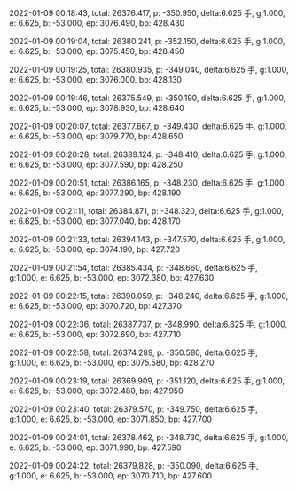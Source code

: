 2022-01-09 00:18:43, total: 26376.417, p: -350.950, delta:6.625 手, g:1.000, e: 6.625, b: -53.000, ep: 3076.490, bp: 428.430

2022-01-09 00:19:04, total: 26380.241, p: -352.150, delta:6.625 手, g:1.000, e: 6.625, b: -53.000, ep: 3075.450, bp: 428.450

2022-01-09 00:19:25, total: 26380.935, p: -349.040, delta:6.625 手, g:1.000, e: 6.625, b: -53.000, ep: 3076.000, bp: 428.130

2022-01-09 00:19:46, total: 26375.549, p: -350.190, delta:6.625 手, g:1.000, e: 6.625, b: -53.000, ep: 3078.930, bp: 428.640

2022-01-09 00:20:07, total: 26377.667, p: -349.430, delta:6.625 手, g:1.000, e: 6.625, b: -53.000, ep: 3079.770, bp: 428.650

2022-01-09 00:20:28, total: 26389.124, p: -348.410, delta:6.625 手, g:1.000, e: 6.625, b: -53.000, ep: 3077.590, bp: 428.250

2022-01-09 00:20:51, total: 26386.165, p: -348.230, delta:6.625 手, g:1.000, e: 6.625, b: -53.000, ep: 3077.290, bp: 428.190

2022-01-09 00:21:11, total: 26384.871, p: -348.320, delta:6.625 手, g:1.000, e: 6.625, b: -53.000, ep: 3077.040, bp: 428.170

2022-01-09 00:21:33, total: 26394.143, p: -347.570, delta:6.625 手, g:1.000, e: 6.625, b: -53.000, ep: 3074.190, bp: 427.720

2022-01-09 00:21:54, total: 26385.434, p: -348.660, delta:6.625 手, g:1.000, e: 6.625, b: -53.000, ep: 3072.380, bp: 427.630

2022-01-09 00:22:15, total: 26390.059, p: -348.240, delta:6.625 手, g:1.000, e: 6.625, b: -53.000, ep: 3070.720, bp: 427.370

2022-01-09 00:22:36, total: 26387.737, p: -348.990, delta:6.625 手, g:1.000, e: 6.625, b: -53.000, ep: 3072.690, bp: 427.710

2022-01-09 00:22:58, total: 26374.289, p: -350.580, delta:6.625 手, g:1.000, e: 6.625, b: -53.000, ep: 3075.580, bp: 428.270

2022-01-09 00:23:19, total: 26369.909, p: -351.120, delta:6.625 手, g:1.000, e: 6.625, b: -53.000, ep: 3072.480, bp: 427.950

2022-01-09 00:23:40, total: 26379.570, p: -349.750, delta:6.625 手, g:1.000, e: 6.625, b: -53.000, ep: 3071.850, bp: 427.700

2022-01-09 00:24:01, total: 26378.462, p: -348.730, delta:6.625 手, g:1.000, e: 6.625, b: -53.000, ep: 3071.990, bp: 427.590

2022-01-09 00:24:22, total: 26379.828, p: -350.090, delta:6.625 手, g:1.000, e: 6.625, b: -53.000, ep: 3070.710, bp: 427.600